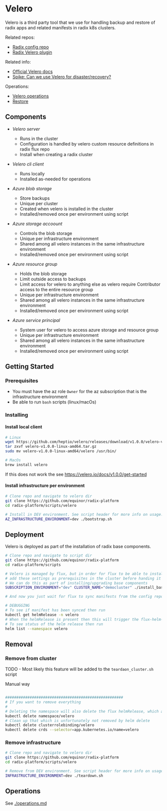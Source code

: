 # Velero

Velero is a third party tool that we use for handling backup and restore of radix apps and related manifests in radix k8s clusters.  

Related repos:
- [Radix config repo](https://github.com/equinor/radix-flux)
- [Radix Velero plugin](https://github.com/equinor/radix-velero-plugin)

Related info:
- [Official Velero docs](https://heptio.github.io/velero)
- [Spike: Can we use Velero for disaster/recovery?](./spike-result.md) 

Operations:
- [Velero operations](./operations.md)
- [Restore](./restore/)

## Components

- _Velero server_  
  - Runs in the cluster
  - Configuration is handled by velero custom resource definitions in radix flux repo
  - Install when creating a radix cluster  

- _Velero cli client_  
  - Runs locally
  - Installed as-needed for operations  

- _Azure blob storage_  
  - Store backups
  - Unique per cluster
  - Created when velero is installed in the cluster
  - Installed/removed once per environment using script  

- _Azure storage accoount_  
  - Controls the blob storage
  - Unique per infrastructure environment
  - Shared among all velero instances in the same infrastructure environment
  - Installed/removed once per environment using script  

- _Azure resource group_
  - Holds the blob storage
  - Limit outside access to backups
  - Limit access for velero to anything else as velero require Contributor access to the entire resource group
  - Unique per infrastructure environment
  - Shared among all velero instances in the same infrastructure environment
  - Installed/removed once per environment using script  

- _Azure service principal_  
  - System user for velero to access azure storage and resource group
  - Unique per infrastructure environment
  - Shared among all velero instances in the same infrastructure environment
  - Installed/removed once per environment using script
 

## Getting Started

### Prerequisites

- You must have the az role `Owner` for the az subscription that is the infrastructure environment
- Be able to run `bash` scripts (linux/macOs)


### Installing

#### Install local client

```sh
# Linux
wget https://github.com/heptio/velero/releases/download/v1.0.0/velero-v1.0.0-linux-amd64.tar.gz
tar zxvf velero-v1.0.0-linux-amd64.tar.gz
sudo mv velero-v1.0.0-linux-amd64/velero /usr/bin/

# MacOs
brew install velero
```

If this does not work the see https://velero.io/docs/v1.0.0/get-started

#### Install infrastructure per environment

```sh
# Clone repo and navigate to velero dir
git clone https://github.com/equinor/radix-platform
cd radix-platform/scripts/velero

# Install in DEV environment. See script header for more info on usage.
AZ_INFRASTRUCTURE_ENVIRONMENT=dev ./bootstrap.sh
```

## Deployment

Velero is deployed as part of the installation of radix base components.

```sh
# Clone repo and navigate to script dir
git clone https://github.com/equinor/radix-platform
cd radix-platform/scripts

# Velero is managed by flux, but in order for flux to be able to install it using cluster specific settings then we need to 
# add these settings as prerequisites in the cluster before handing it over to flux.
# We can do this as part of installing/upgrading base components
SUBSCRIPTION_ENVIRONMENT="dev" CLUSTER_NAME="democluster" ./install_base_components.sh

# And now you just wait for flux to sync manifests from the config repo. This can take a couple of minutes.

# DEBUGGING
# To see if manifest has been synced then run
kubectl get helmRelease -n velero
# When the helmRelease is present then this will trigger the flux-helm-operator to install the chart as specified in the helmRelease manifest
# To see status of the helm release then run
helm list --namespace velero
```

## Removal

### Remove from cluster

TODO - Most likely this feature will be added to the `teardaon_cluster.sh` script

Manual way
```sh

#####################################################
# If you want to remove everything
#
# Deleting the namespace will also delete the flux helmRelease, which again trigger a helm delete --purge
kubectl delete namespace/velero
# Clean up that which is unfortunately not removed by helm delete
kubectl delete clusterrolebinding/velero
kubectl delete crds --selector=app.kubernetes.io/name=velero

```

### Remove infrastructure

```sh
# Clone repo and navigate to velero dir
git clone https://github.com/equinor/radix-platform
cd radix-platform/scripts/velero

# Remove from DEV environment. See script header for more info on usage.
INFRASTRUCTURE_ENVIRONMENT=dev ./teardown.sh
```

## Operations

See [./operations.md](./operations.md)
